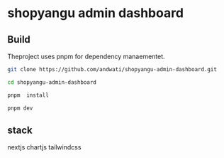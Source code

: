 # shopyangu admin dashboard

## Build
Theproject uses  pnpm for dependency manaementet.

```sh
git clone https://github.com/andwati/shopyangu-admin-dashboard.git
```

```sh
cd shopyangu-admin-dashboard
```

```sh
pnpm  install
```

```sh
pnpm dev
```

## stack

nextjs
chartjs
tailwindcss